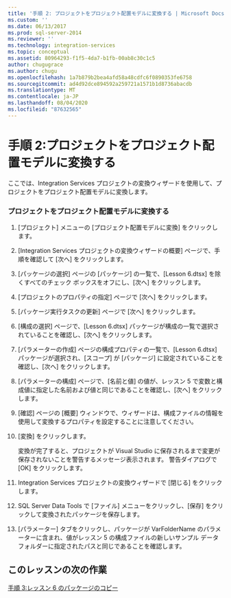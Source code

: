 ```yaml
---
title: '手順 2: プロジェクトをプロジェクト配置モデルに変換する | Microsoft Docs'
ms.custom: ''
ms.date: 06/13/2017
ms.prod: sql-server-2014
ms.reviewer: ''
ms.technology: integration-services
ms.topic: conceptual
ms.assetid: 80964293-f1f5-4da7-b1fb-00ab8c30c1c5
author: chugugrace
ms.author: chugu
ms.openlocfilehash: 1a7b879b2bea4afd58a48cdfc6f0890353fe6758
ms.sourcegitcommit: ad4d92dce894592a259721a1571b1d8736abacdb
ms.translationtype: MT
ms.contentlocale: ja-JP
ms.lasthandoff: 08/04/2020
ms.locfileid: "87632565"
---
```

# <a name="step-2-converting-the-project-to-the-project-deployment-model"></a>手順 2:プロジェクトをプロジェクト配置モデルに変換する
  ここでは、Integration Services プロジェクトの変換ウィザードを使用して、プロジェクトをプロジェクト配置モデルに変換します。  
  
### <a name="converting-the-project-to-the-project-deployment-model"></a>プロジェクトをプロジェクト配置モデルに変換する  
  
1.  [プロジェクト] メニューの [プロジェクト配置モデルに変換] をクリックします。  
  
2.  [Integration Services プロジェクトの変換ウィザードの概要] ページで、手順を確認して [次へ] をクリックします。  
  
3.  [パッケージの選択] ページの [パッケージ] の一覧で、[Lesson 6.dtsx] を除くすべてのチェック ボックスをオフにし、[次へ] をクリックします。  
  
4.  [プロジェクトのプロパティの指定] ページで [次へ] をクリックします。  
  
5.  [パッケージ実行タスクの更新] ページで [次へ] をクリックします。  
  
6.  [構成の選択] ページで、[Lesson 6.dtsx] パッケージが構成の一覧で選択されていることを確認し、[次へ] をクリックします。  
  
7.  [パラメーターの作成] ページの構成プロパティの一覧で、[Lesson 6.dtsx] パッケージが選択され、[スコープ] が [パッケージ] に設定されていることを確認し、[次へ] をクリックします。  
  
8.  [パラメーターの構成] ページで、[名前と値] の値が、レッスン 5 で変数と構成値に指定した名前および値と同じであることを確認し、[次へ] をクリックします。  
  
9. [確認] ページの [概要] ウィンドウで、ウィザードは、構成ファイルの情報を使用して変換するプロパティを設定することに注意してください。  
  
10. [変換] をクリックします。  
  
     変換が完了すると、プロジェクトが Visual Studio に保存されるまで変更が保存されないことを警告するメッセージ表示されます。 警告ダイアログで [OK] をクリックします。  
  
11. Integration Services プロジェクトの変換ウィザードで [閉じる] をクリックします。  
  
12. SQL Server Data Tools で [ファイル] メニューをクリックし、[保存] をクリックして変換されたパッケージを保存します。  
  
13. [パラメーター] タブをクリックし、パッケージが VarFolderName のパラメーターに含まれ、値がレッスン 5 の構成ファイルの新しいサンプル データ フォルダーに指定されたパスと同じであることを確認します。  
  
## <a name="next-task-in-lesson"></a>このレッスンの次の作業  
 [手順 3:レッスン 6 のパッケージのコピー](lesson-6-3-testing-the-lesson-6-package.md)  
  
  

